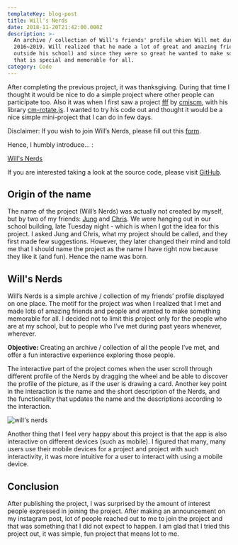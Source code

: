 ```yaml
---
templateKey: blog-post
title: Will's Nerds
date: 2018-11-20T21:42:00.000Z
description: >-
  An archive / collection of Will's friends' profile whien Will met during
  2016~2019. Will realized that he made a lot of great and amazing friends (in /
  outside his school) and since they were so great he wanted to make something
  that is special and memorable for all.
category: Code
---
```

After completing the previous project, it was thanksgiving. During that time I thought it would be nice to do a simple project where other people can participate too. Also it was when I first saw a project [fff](http://fff.cmiscm.com/#!/main) by [cmiscm](http://cmiscm.com/), with his library [cm-rotate.js](https://github.com/cmiscm/cm-rotate.js). I wanted to try his code out and thought it would be a nice simple mini-project that I can do in few days.

Disclaimer: If you wish to join Will’s Nerds, please fill out this [form](https://goo.gl/forms/V4t4v2UvdwbiLec92).

Hence, I humbly introduce… :

[Will's Nerds](https://withoutwax.github.io/wills-nerds/index.html)

If you are interested taking a look at the source code, please visit [GitHub](https://github.com/withoutwax/wills-nerds).

## Origin of the name

The name of the project (Will’s Nerds) was actually not created by myself, but by two of my friends: [Jung](https://jungyun-koh.squarespace.com/) and [Chris](https://www.chriszhu-design.com/). We were hanging out in our school building, late Tuesday night - which is when I got the idea for this project. I asked Jung and Chris, what my project should be called, and they first made few suggestions. However, they later changed their mind and told me that I should name the project as the name I have right now because they like it (and fun). Hence the name was born.

## Will's Nerds

Will’s Nerds is a simple archive / collection of my friends’ profile displayed on one place. The motif for the project was when I realized that I met and made lots of amazing friends and people and wanted to make something memorable for all. I decided not to limit this project only for the people who are at my school, but to people who I’ve met during past years whenever, wherever. 

**Objective:** Creating an archive / collection of all the people I’ve met, and offer a fun interactive experience exploring those people.

The interactive part of the project comes when the user scroll through different profile of the Nerds by dragging the wheel and be able to discover the profile of the picture, as if the user is drawing a card. Another key point in the interaction is the name and the short description of the Nerds, and the functionality that updates the name and the descriptions according to the interaction.

![will's nerds](/img/will-s-nerds-04.gif "will's nerds")

Another thing that I feel very happy about this project is that the app is also interactive on different devices (such as mobile). I figured that many, many users use their mobile devices for a project and project with such interactivity, it was more intuitive for a user to interact with using a mobile device.

## Conclusion

After publishing the project, I was surprised by the amount of interest people expressed in joining the project. After making an announcement on my instagram post, lot of people reached out to me to join the project and that was something that I did not expect to happen. I am glad that I tried this project out, it was simple, fun project that means lot to me.
